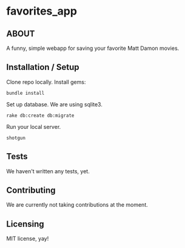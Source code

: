 favorites_app
=============

## ABOUT

A funny, simple webapp for saving your favorite Matt Damon movies. 

## Installation / Setup

Clone repo locally. Install gems:

    bundle install

Set up database. We are using sqlite3.

    rake db:create db:migrate

Run your local server.

    shotgun

## Tests

We haven't written any tests, yet.

## Contributing

We are currently not taking contributions at the moment.

## Licensing

MIT license, yay!
